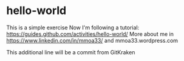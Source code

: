 # hello-world
This is a simple exercise
Now I'm following a tutorial: https://guides.github.com/activities/hello-world/
More about me in https://www.linkedin.com/in/mmoa33/ and mmoa33.wordpress.com

This additional line will be a commit from GitKraken
